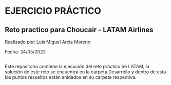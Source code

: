 # EJERCICIO PRÁCTICO
## Reto practico para Choucair - LATAM Airlines 
 
 Realizado por: Luis Miguel Arcia Moreno
 
 Fecha: 24/05/2022
 ##
Este repositorio contiene la ejecución del reto práctico de LATAM, la solución de este reto se encuentra en la carpeta Desarrollo y dentro de esta los puntos resueltos están anidados en su  carpeta respectiva.
